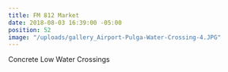 ```yaml
---
title: FM 812 Market
date: 2018-08-03 16:39:00 -05:00
position: 52
image: "/uploads/gallery_Airport-Pulga-Water-Crossing-4.JPG"
---
```


Concrete Low Water Crossings